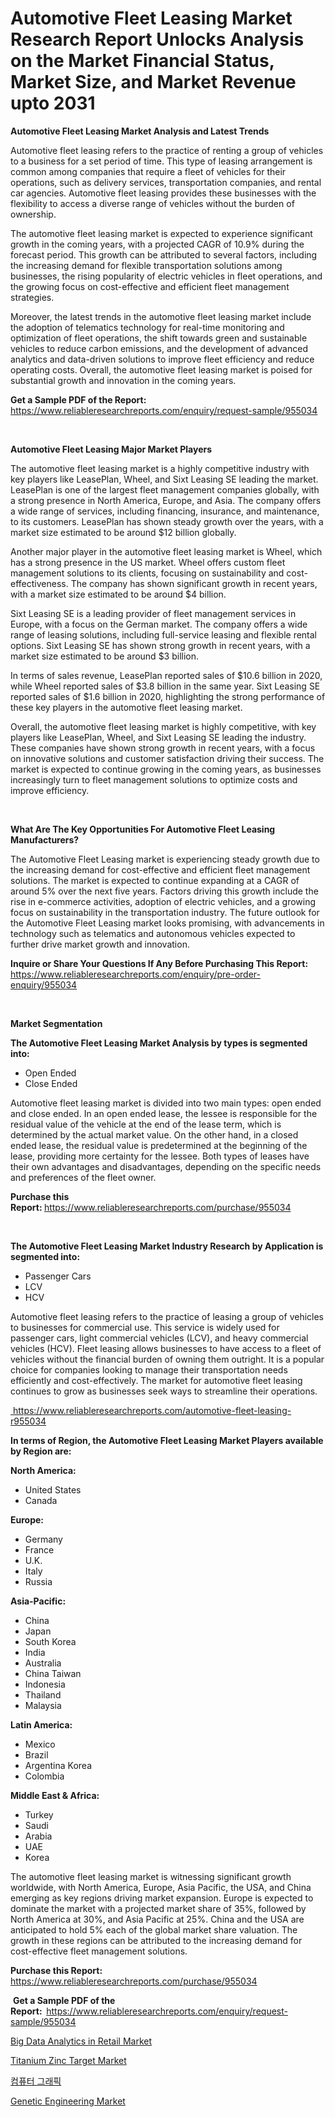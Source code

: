 <p><h1>Automotive Fleet Leasing Market Research Report Unlocks Analysis on the Market Financial Status, Market Size, and Market Revenue upto 2031</h1></p><p><strong>Automotive Fleet Leasing Market Analysis and Latest Trends</strong></p>
<p><p>Automotive fleet leasing refers to the practice of renting a group of vehicles to a business for a set period of time. This type of leasing arrangement is common among companies that require a fleet of vehicles for their operations, such as delivery services, transportation companies, and rental car agencies. Automotive fleet leasing provides these businesses with the flexibility to access a diverse range of vehicles without the burden of ownership.</p><p>The automotive fleet leasing market is expected to experience significant growth in the coming years, with a projected CAGR of 10.9% during the forecast period. This growth can be attributed to several factors, including the increasing demand for flexible transportation solutions among businesses, the rising popularity of electric vehicles in fleet operations, and the growing focus on cost-effective and efficient fleet management strategies.</p><p>Moreover, the latest trends in the automotive fleet leasing market include the adoption of telematics technology for real-time monitoring and optimization of fleet operations, the shift towards green and sustainable vehicles to reduce carbon emissions, and the development of advanced analytics and data-driven solutions to improve fleet efficiency and reduce operating costs. Overall, the automotive fleet leasing market is poised for substantial growth and innovation in the coming years.</p></p>
<p><strong>Get a Sample PDF of the Report:&nbsp;</strong> <a href="https://www.reliableresearchreports.com/enquiry/request-sample/955034">https://www.reliableresearchreports.com/enquiry/request-sample/955034</a></p>
<p>&nbsp;</p>
<p><strong>Automotive Fleet Leasing Major Market Players</strong></p>
<p><p>The automotive fleet leasing market is a highly competitive industry with key players like LeasePlan, Wheel, and Sixt Leasing SE leading the market. LeasePlan is one of the largest fleet management companies globally, with a strong presence in North America, Europe, and Asia. The company offers a wide range of services, including financing, insurance, and maintenance, to its customers. LeasePlan has shown steady growth over the years, with a market size estimated to be around $12 billion globally.</p><p>Another major player in the automotive fleet leasing market is Wheel, which has a strong presence in the US market. Wheel offers custom fleet management solutions to its clients, focusing on sustainability and cost-effectiveness. The company has shown significant growth in recent years, with a market size estimated to be around $4 billion.</p><p>Sixt Leasing SE is a leading provider of fleet management services in Europe, with a focus on the German market. The company offers a wide range of leasing solutions, including full-service leasing and flexible rental options. Sixt Leasing SE has shown strong growth in recent years, with a market size estimated to be around $3 billion.</p><p>In terms of sales revenue, LeasePlan reported sales of $10.6 billion in 2020, while Wheel reported sales of $3.8 billion in the same year. Sixt Leasing SE reported sales of $1.6 billion in 2020, highlighting the strong performance of these key players in the automotive fleet leasing market.</p><p>Overall, the automotive fleet leasing market is highly competitive, with key players like LeasePlan, Wheel, and Sixt Leasing SE leading the industry. These companies have shown strong growth in recent years, with a focus on innovative solutions and customer satisfaction driving their success. The market is expected to continue growing in the coming years, as businesses increasingly turn to fleet management solutions to optimize costs and improve efficiency.</p></p>
<p>&nbsp;</p>
<p><strong>What Are The Key Opportunities For Automotive Fleet Leasing Manufacturers?</strong></p>
<p><p>The Automotive Fleet Leasing market is experiencing steady growth due to the increasing demand for cost-effective and efficient fleet management solutions. The market is expected to continue expanding at a CAGR of around 5% over the next five years. Factors driving this growth include the rise in e-commerce activities, adoption of electric vehicles, and a growing focus on sustainability in the transportation industry. The future outlook for the Automotive Fleet Leasing market looks promising, with advancements in technology such as telematics and autonomous vehicles expected to further drive market growth and innovation.</p></p>
<p><strong>Inquire or Share Your Questions If Any Before Purchasing This Report:</strong> <a href="https://www.reliableresearchreports.com/enquiry/pre-order-enquiry/955034">https://www.reliableresearchreports.com/enquiry/pre-order-enquiry/955034</a></p>
<p>&nbsp;</p>
<p><strong>Market Segmentation</strong></p>
<p><strong>The Automotive Fleet Leasing Market Analysis by types is segmented into:</strong></p>
<p><ul><li>Open Ended</li><li>Close Ended</li></ul></p>
<p><p>Automotive fleet leasing market is divided into two main types: open ended and close ended. In an open ended lease, the lessee is responsible for the residual value of the vehicle at the end of the lease term, which is determined by the actual market value. On the other hand, in a closed ended lease, the residual value is predetermined at the beginning of the lease, providing more certainty for the lessee. Both types of leases have their own advantages and disadvantages, depending on the specific needs and preferences of the fleet owner.</p></p>
<p><strong>Purchase this Report:&nbsp;</strong><a href="https://www.reliableresearchreports.com/purchase/955034">https://www.reliableresearchreports.com/purchase/955034</a></p>
<p>&nbsp;</p>
<p><strong>The Automotive Fleet Leasing Market Industry Research by Application is segmented into:</strong></p>
<p><ul><li>Passenger Cars</li><li>LCV</li><li>HCV</li></ul></p>
<p><p>Automotive fleet leasing refers to the practice of leasing a group of vehicles to businesses for commercial use. This service is widely used for passenger cars, light commercial vehicles (LCV), and heavy commercial vehicles (HCV). Fleet leasing allows businesses to have access to a fleet of vehicles without the financial burden of owning them outright. It is a popular choice for companies looking to manage their transportation needs efficiently and cost-effectively. The market for automotive fleet leasing continues to grow as businesses seek ways to streamline their operations.</p></p>
<p><a href="https://www.reliableresearchreports.com/automotive-fleet-leasing-r955034">&nbsp;https://www.reliableresearchreports.com/automotive-fleet-leasing-r955034</a></p>
<p><strong>In terms of Region, the Automotive Fleet Leasing Market Players available by Region are:</strong></p>
<p>
    <p> <strong> North America: </strong>
        <ul>
            <li>United States</li>
            <li>Canada</li>
        </ul>
        </p> 
    <p> <strong> Europe: </strong>
        <ul>
            <li>Germany</li>
            <li>France</li>
            <li>U.K.</li>
            <li>Italy</li>
            <li>Russia</li>
        </ul>
        </p> 
    <p> <strong> Asia-Pacific: </strong>
        <ul>
            <li>China</li>
            <li>Japan</li>
            <li>South Korea</li>
            <li>India</li>
            <li>Australia</li>
            <li>China Taiwan</li>
            <li>Indonesia</li>
            <li>Thailand</li>
            <li>Malaysia</li>
        </ul>
        </p> 
    <p> <strong> Latin America: </strong>
        <ul>
            <li>Mexico</li>
            <li>Brazil</li>
            <li>Argentina Korea</li>
            <li>Colombia</li>
        </ul>
        </p> 
    <p> <strong> Middle East & Africa: </strong>
        <ul>
            <li>Turkey</li>
            <li>Saudi</li>
            <li>Arabia</li>
            <li>UAE</li>
            <li>Korea</li>
        </ul>
    </p>
    </p>
<p><p>The automotive fleet leasing market is witnessing significant growth worldwide, with North America, Europe, Asia Pacific, the USA, and China emerging as key regions driving market expansion. Europe is expected to dominate the market with a projected market share of 35%, followed by North America at 30%, and Asia Pacific at 25%. China and the USA are anticipated to hold 5% each of the global market share valuation. The growth in these regions can be attributed to the increasing demand for cost-effective fleet management solutions.</p></p>
<p><strong>Purchase this Report: </strong><a href="https://www.reliableresearchreports.com/purchase/955034">https://www.reliableresearchreports.com/purchase/955034</a></p>
<p>&nbsp;<strong>Get a Sample PDF of the Report:&nbsp;&nbsp;</strong><a href="https://www.reliableresearchreports.com/enquiry/request-sample/955034">https://www.reliableresearchreports.com/enquiry/request-sample/955034</a></p>
<p><strong></strong></p>
<p><p><a href="https://github.com/biheemgalvinlouises6hokrh3h/Market-Research-Report-List-2/blob/main/big-data-analytics-in-retail-market.md">Big Data Analytics in Retail Market</a></p><p><a href="https://issuu.com/reportprime-2/docs/titanium-zinc-target-market-size-2030.pptx">Titanium Zinc Target Market</a></p><p><a href="https://github.com/anton65482023/Market-Research-Report-List-1/blob/main/408928348445.md">컴퓨터 그래픽</a></p><p><a href="https://github.com/IzaiahBartell/Market-Research-Report-List-1/blob/main/genetic-engineering-market.md">Genetic Engineering Market</a></p></p>